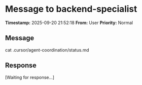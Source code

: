 # Message to backend-specialist
**Timestamp:** 2025-09-20 21:52:18
**From:** User
**Priority:** Normal

## Message
cat .cursor/agent-coordination/status.md

## Response
[Waiting for response...]
